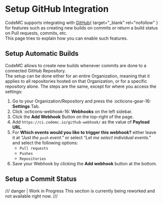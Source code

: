 # Setup GitHub Integration

CodeMC supports integrating with [GitHub](https://github.com){ target="_blank" rel="nofollow" } for features such as creating new builds on commits or return a build status on Pull requests, commits, etc.  
This page tries to explain how you can enable such features.

## Setup Automatic Builds

CodeMC allows to create new builds whenever commits are done to a connected GitHub Repository.  
The setup can be done either for an entire Organization, meaning that it applies to all repositories hosted on that Organization, or for a specific repository alone. The steps are the same, except for where you access the settings:

1. Go to your Organization/Repository and press the :octicons-gear-16: **Settings** Tab.
2. Click :octicons-webhook-16: **Webhooks** on the left sidebar.
3. Click the **Add Webhook** Button on the top-right of the page.
4. Add `https://ci.codemc.io/github-webhook/` as the value of **Payload URL**.
5. For **Which events would you like to trigger this webhook?** either leave it at *"Just the `push` event."* or select *"Let me select individual events."* and select the following options:
    - `Pull requests`
    - `Pushes`
    - `Repositories`
6. Save your Webhook by clicking the **Add webhook** button at the bottom.

## Setup a Commit Status

/// danger | Work in Progress
This section is currently being reworked and not available right now.
///